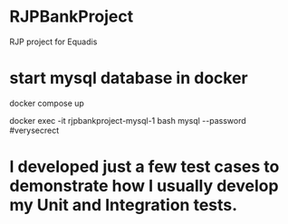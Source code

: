 # RJPBankProject

RJP project for Equadis

# start mysql database in docker

docker compose up

docker exec -it rjpbankproject-mysql-1 bash
mysql --password #verysecrect

# I developed just a few test cases to demonstrate how I usually develop my Unit and Integration tests.
